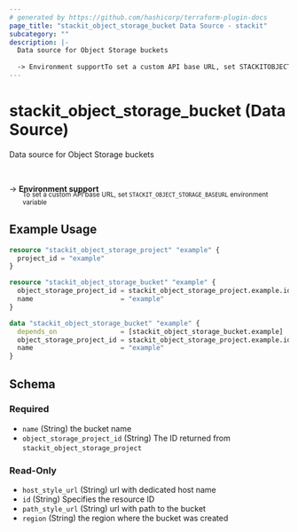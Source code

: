 ```yaml
---
# generated by https://github.com/hashicorp/terraform-plugin-docs
page_title: "stackit_object_storage_bucket Data Source - stackit"
subcategory: ""
description: |-
  Data source for Object Storage buckets
  
  -> Environment supportTo set a custom API base URL, set STACKITOBJECTSTORAGE_BASEURL environment variable
---
```


# stackit_object_storage_bucket (Data Source)

Data source for Object Storage buckets

<br />

-> __Environment support__<br /><small style='margin-left: 24px; margin-top: -5px; display: inline-block;'>To set a custom API base URL, set <code>STACKIT_OBJECT_STORAGE_BASEURL</code> environment variable </small>

## Example Usage

```terraform
resource "stackit_object_storage_project" "example" {
  project_id = "example"
}

resource "stackit_object_storage_bucket" "example" {
  object_storage_project_id = stackit_object_storage_project.example.id
  name                      = "example"
}

data "stackit_object_storage_bucket" "example" {
  depends_on                = [stackit_object_storage_bucket.example]
  object_storage_project_id = stackit_object_storage_project.example.id
  name                      = "example"
}
```

<!-- schema generated by tfplugindocs -->
## Schema

### Required

- `name` (String) the bucket name
- `object_storage_project_id` (String) The ID returned from `stackit_object_storage_project`

### Read-Only

- `host_style_url` (String) url with dedicated host name
- `id` (String) Specifies the resource ID
- `path_style_url` (String) url with path to the bucket
- `region` (String) the region where the bucket was created


